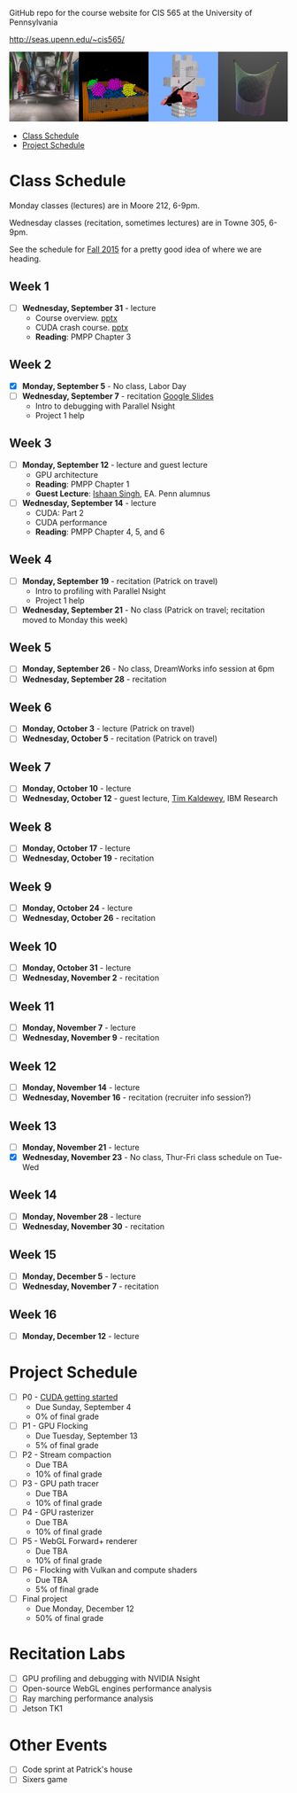 GitHub repo for the course website for CIS 565 at the University of Pennsylvania

http://seas.upenn.edu/~cis565/

![](images/banner.png)

* [Class Schedule](#class-schedule)
* [Project Schedule](#project-schedule)

# Class Schedule

Monday classes (lectures) are in Moore 212, 6-9pm.

Wednesday classes (recitation, sometimes lectures) are in Towne 305, 6-9pm.

See the schedule for [Fall 2015](https://github.com/CIS565-Fall-2015/cis565-fall-2015.github.io#course-schedule) for a pretty good idea of where we are heading.

## Week 1

* [ ] **Wednesday, September 31** - lecture
   * Course overview. [pptx](lectures/0-Course-Overview.pptx)
   * CUDA crash course. [pptx](lectures/1-CUDA-Introduction-1.pptx)
   * **Reading**: PMPP Chapter 3

## Week 2

* [x] **Monday, September 5** - No class, Labor Day
* [ ] **Wednesday, September 7** - recitation [Google Slides](https://docs.google.com/presentation/d/1YIrnCkfwS-l4xAsi9iZ_ZKZl9LdgyOnfsxgBttiOXzs/edit?usp=sharing)
   * Intro to debugging with Parallel Nsight
   * Project 1 help

## Week 3

* [ ] **Monday, September 12** - lecture and guest lecture
   * GPU architecture
   * **Reading**: PMPP Chapter 1
   * **Guest Lecture**: [Ishaan Singh](https://www.linkedin.com/in/ishaan13), EA.  Penn alumnus
* [ ] **Wednesday, September 14** - lecture
   * CUDA: Part 2
   * CUDA performance
   * **Reading**: PMPP Chapter 4, 5, and 6

## Week 4

* [ ] **Monday, September 19** - recitation (Patrick on travel)
   * Intro to profiling with Parallel Nsight
   * Project 1 help
* [ ] **Wednesday, September 21** - No class (Patrick on travel; recitation moved to Monday this week)

## Week 5

* [ ] **Monday, September 26** - No class, DreamWorks info session at 6pm
* [ ] **Wednesday, September 28** - recitation

## Week 6

* [ ] **Monday, October 3** - lecture (Patrick on travel)
* [ ] **Wednesday, October 5** - recitation (Patrick on travel)

## Week 7

* [ ] **Monday, October 10** - lecture
* [ ] **Wednesday, October 12** - guest lecture, [Tim Kaldewey](http://www.kaldewey.com/), IBM Research

## Week 8

* [ ] **Monday, October 17** - lecture
* [ ] **Wednesday, October 19** - recitation

## Week 9

* [ ] **Monday, October 24** - lecture
* [ ] **Wednesday, October 26** - recitation

## Week 10

* [ ] **Monday, October 31** - lecture
* [ ] **Wednesday, November 2** - recitation

## Week 11

* [ ] **Monday, November 7** - lecture
* [ ] **Wednesday, November 9** - recitation

## Week 12

* [ ] **Monday, November 14** - lecture
* [ ] **Wednesday, November 16** - recitation (recruiter info session?)

## Week 13

* [ ] **Monday, November 21** - lecture
* [x] **Wednesday, November 23** - No class, Thur-Fri class schedule on Tue-Wed

## Week 14

* [ ] **Monday, November 28** - lecture
* [ ] **Wednesday, November 30** - recitation

## Week 15

* [ ] **Monday, December 5** - lecture
* [ ] **Wednesday, November 7** - recitation

## Week 16

* [ ] **Monday, December 12** - lecture

# Project Schedule

* [ ] P0 - [CUDA getting started](https://github.com/CIS565-Fall-2016/Project0-CUDA-Getting-Started/blob/master/INSTRUCTION.md)
   * Due Sunday, September 4
   * 0% of final grade
* [ ] P1 - GPU Flocking
   * Due Tuesday, September 13
   * 5% of final grade
* [ ] P2 - Stream compaction
   * Due TBA
   * 10% of final grade
* [ ] P3 - GPU path tracer
   * Due TBA
   * 10% of final grade
* [ ] P4 - GPU rasterizer
   * Due TBA
   * 10% of final grade
* [ ] P5 - WebGL Forward+ renderer
   * Due TBA
   * 10% of final grade
* [ ] P6 - Flocking with Vulkan and compute shaders
   * Due TBA
   * 5% of final grade
* [ ] Final project
   * Due Monday, December 12
   * 50% of final grade

# Recitation Labs

* [ ] GPU profiling and debugging with NVIDIA Nsight
* [ ] Open-source WebGL engines performance analysis
* [ ] Ray marching performance analysis
* [ ] Jetson TK1

# Other Events

* [ ] Code sprint at Patrick's house
* [ ] Sixers game
